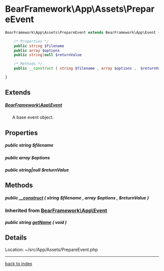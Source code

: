# BearFramework\App\Assets\PrepareEvent

```php
BearFramework\App\Assets\PrepareEvent extends BearFramework\App\Event {

	/* Properties */
	public string $filename
	public array $options
	public string|null $returnValue

	/* Methods */
	public __construct ( string $filename , array $options ,  $returnValue )

}
```

## Extends

##### [BearFramework\App\Event](bearframework.app.event.class.md)

&nbsp;&nbsp;&nbsp;&nbsp;&nbsp;&nbsp;A base event object.

## Properties

##### public string $filename

##### public array $options

##### public string|null $returnValue

## Methods

##### public [__construct](bearframework.app.assets.prepareevent.__construct.method.md) ( string $filename , array $options ,  $returnValue )

### Inherited from [BearFramework\App\Event](bearframework.app.event.class.md)

##### public string [getName](bearframework.app.event.getname.method.md) ( void )

## Details

Location: ~/src/App/Assets/PrepareEvent.php

---

[back to index](index.md)


